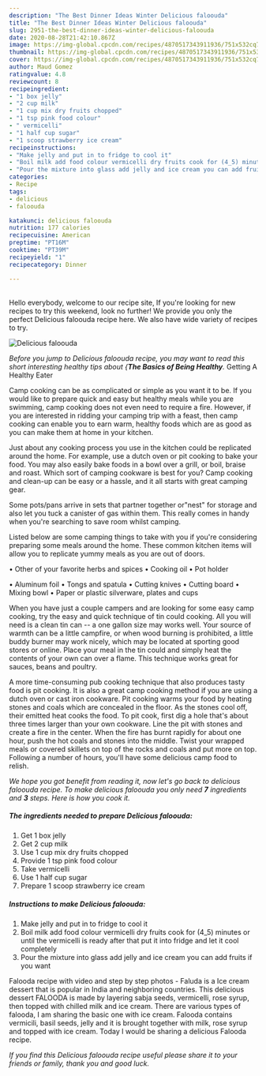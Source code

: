 ```yaml
---
description: "The Best Dinner Ideas Winter Delicious faloouda"
title: "The Best Dinner Ideas Winter Delicious faloouda"
slug: 2951-the-best-dinner-ideas-winter-delicious-faloouda
date: 2020-08-28T21:42:10.867Z
image: https://img-global.cpcdn.com/recipes/4870517343911936/751x532cq70/delicious-faloouda-recipe-main-photo.jpg
thumbnail: https://img-global.cpcdn.com/recipes/4870517343911936/751x532cq70/delicious-faloouda-recipe-main-photo.jpg
cover: https://img-global.cpcdn.com/recipes/4870517343911936/751x532cq70/delicious-faloouda-recipe-main-photo.jpg
author: Maud Gomez
ratingvalue: 4.8
reviewcount: 8
recipeingredient:
- "1 box jelly"
- "2 cup milk"
- "1 cup mix dry fruits chopped"
- "1 tsp pink food colour"
- " vermicelli"
- "1 half cup sugar"
- "1 scoop strawberry ice cream"
recipeinstructions:
- "Make jelly and put in to fridge to cool it"
- "Boil milk add food colour vermicelli dry fruits cook for (4_5) minutes or until the vermicelli is ready after that put it into  fridge and let it cool completely"
- "Pour the mixture into glass add jelly and ice cream you can add fruits if you want"
categories:
- Recipe
tags:
- delicious
- faloouda

katakunci: delicious faloouda 
nutrition: 177 calories
recipecuisine: American
preptime: "PT16M"
cooktime: "PT39M"
recipeyield: "1"
recipecategory: Dinner

---
```

<br>
Hello everybody, welcome to our recipe site, If you're looking for new recipes to try this weekend, look no further! We provide you only the perfect Delicious faloouda recipe here. We also have wide variety of recipes to try.
<br>


![Delicious faloouda](https://img-global.cpcdn.com/recipes/4870517343911936/751x532cq70/delicious-faloouda-recipe-main-photo.jpg)

<i>Before you jump to Delicious faloouda recipe, you may want to read this short interesting healthy tips about {<strong>The Basics of Being Healthy</strong>.</i>
Getting A Healthy Eater

    
Camp cooking can be as complicated or simple as you want it to be. If you would like to prepare quick and easy but healthy meals while you are swimming, camp cooking does not even need to require a fire. However, if you are interested in ridding your camping trip with a feast, then camp cooking can enable you to earn warm, healthy foods which are as good as you can make them at home in your kitchen.

 Just about any cooking process you use in the kitchen could be replicated around the home. For example, use a dutch oven or pit cooking to bake your food. You may also easily bake foods in a bowl over a grill, or boil, braise and roast. Which sort of camping cookware is best for you? Camp cooking and clean-up can be easy or a hassle, and it all starts with great camping gear.

Some pots/pans arrive in sets that partner together or"nest" for storage and also let you tuck a canister of gas within them. This really comes in handy when you're searching to save room whilst camping.

Listed below are some camping things to take with you if you're considering preparing some meals around the home. These common kitchen items will allow you to replicate yummy meals as you are out of doors.


• Other of your favorite herbs and spices
• Cooking oil
• Pot holder

• Aluminum foil
• Tongs and spatula
• Cutting knives
• Cutting board
• Mixing bowl
• Paper or plastic silverware, plates and cups

When you have just a couple campers and are looking for some easy camp cooking, try the easy and quick technique of tin could cooking. All you will need is a clean tin can -- a one gallon size may works well. Your source of warmth can be a little campfire, or when wood burning is prohibited, a little buddy burner may work nicely, which may be located at sporting good stores or online. Place your meal in the tin could and simply heat the contents of your own can over a flame.  This technique works great for sauces, beans and poultry.

A more time-consuming pub cooking technique that also produces tasty food is pit cooking.  It is also a great camp cooking method if you are using a dutch oven or cast iron cookware. Pit cooking warms your food by heating stones and coals which are concealed in the floor. As the stones cool off, their emitted heat cooks the food. To pit cook, first dig a hole that's about three times larger than your own cookware. Line the pit with stones and create a fire in the center. When the fire has burnt rapidly for about one hour, push the hot coals and stones into the middle. Twist your wrapped meals or covered skillets on top of the rocks and coals and put more on top. Following a number of hours, you'll have some delicious camp food to relish.


<i>We hope you got benefit from reading it, now let's go back to delicious faloouda recipe. To make delicious faloouda you only need <strong>7</strong> ingredients and <strong>3</strong> steps. Here is how you cook it.
</i>

##### The ingredients needed to prepare Delicious faloouda:

1. Get 1 box jelly
1. Get 2 cup milk
1. Use 1 cup mix dry fruits chopped
1. Provide 1 tsp pink food colour
1. Take  vermicelli
1. Use 1 half cup sugar
1. Prepare 1 scoop strawberry ice cream


##### Instructions to make Delicious faloouda:

1. Make jelly and put in to fridge to cool it
1. Boil milk add food colour vermicelli dry fruits cook for (4_5) minutes or until the vermicelli is ready after that put it into  fridge and let it cool completely
1. Pour the mixture into glass add jelly and ice cream you can add fruits if you want


Falooda recipe with video and step by step photos - Faluda is a Ice cream dessert that is popular in India and neighboring countries. This delicious dessert FALOODA is made by layering sabja seeds, vermicelli, rose syrup, then topped with chilled milk and ice cream. There are various types of falooda, I am sharing the basic one with ice cream. Falooda contains vermicili, basil seeds, jelly and it is brought together with milk, rose syrup and topped with ice cream. Today I would be sharing a delicious Falooda recipe. 

<i>If you find this Delicious faloouda recipe useful please share it to your friends or family, thank you and good luck.</i>
